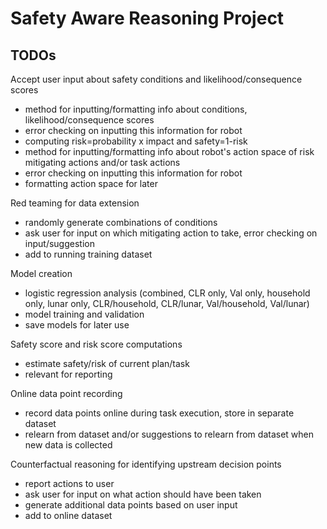 # Safety Aware Reasoning Project

## TODOs

Accept user input about safety conditions and likelihood/consequence scores
- method for inputting/formatting info about conditions, likelihood/consequence scores
- error checking on inputting this information for robot
- computing risk=probability x impact and safety=1-risk
- method for inputting/formatting info about robot's action space of risk mitigating actions and/or task actions
- error checking on inputting this information for robot
- formatting action space for later

Red teaming for data extension
- randomly generate combinations of conditions
- ask user for input on which mitigating action to take, error checking on input/suggestion
- add to running training dataset

Model creation
- logistic regression analysis (combined, CLR only, Val only, household only, lunar only, CLR/household, CLR/lunar, Val/household, Val/lunar)
- model training and validation
- save models for later use

Safety score and risk score computations
- estimate safety/risk of current plan/task
- relevant for reporting

Online data point recording
- record data points online during task execution, store in separate dataset
- relearn from dataset and/or suggestions to relearn from dataset when new data is collected

Counterfactual reasoning for identifying upstream decision points
- report actions to user
- ask user for input on what action should have been taken
- generate additional data points based on user input
- add to online dataset
